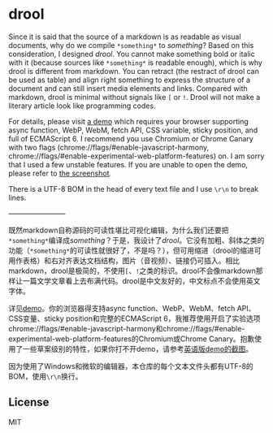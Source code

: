﻿# drool

Since it is said that the source of a markdown is as readable as visual documents, why do we compile `*something*` to *something*? Based on this consideration, I designed *drool*. You cannot make something bold or italic with it (because sources like `*something*` is readable enough), which is why drool is different from markdown. You can retract (the restract of drool can be used as table) and align right something to express the structure of a document and can still insert media elements and links. Compared with markdown, drool is minimal without signals like `[` or `!`. Drool will not make a literary article look like programming codes.

For details, please visit [a demo](https://dou4cc.github.io/drool/demo.html?./demo.en.drool) which requires your browser supporting async function, WebP, WebM, fetch API, CSS variable, sticky position, and full of ECMAScript 6. I recommend you use Chromium or Chrome Canary with two flags (chrome://flags/#enable-javascript-harmony, chrome://flags/#enable-experimental-web-platform-features) on. I am sorry that I used a few unstable features. If you are unable to open the demo, please refer to [the screenshot](https://dou4cc.github.io/drool/screenshot.en.png).

There is a UTF-8 BOM in the head of every text file and I use `\r\n` to break lines.

————————

既然markdown自称源码的可读性堪比可视化编辑，为什么我们还要把`*something*`编译成*something*？于是，我设计了*drool*。它没有加粗、斜体之类的功能（`*something*`的可读性就很好了，不是吗？），但可用缩进（drool的缩进可用作表格）和右对齐表达文档结构，图片（音视频）、链接仍可插入。相比markdown，drool是极简的，不使用`[`、`!`之类的标识。drool不会像markdown那样让一篇文学文章看上去布满代码。drool是中文友好的，中文标点不会使用英文字体。

详见[demo](https://dou4cc.github.io/drool/demo.html?./demo.han.drool)。你的浏览器得支持async function、WebP、WebM、fetch API、CSS变量、sticky position和完整的ECMAScript 6，我推荐使用开启了实验选项chrome://flags/#enable-javascript-harmony和chrome://flags/#enable-experimental-web-platform-features的Chromium或Chrome Canary。抱歉使用了一些草案级别的特性，如果你打不开demo，请参考[英语版demo的截图](https://dou4cc.github.io/drool/screenshot.en.png)。

因为使用了Windows和微软的编辑器，本仓库的每个文本文件头都有UTF-8的BOM，使用`\r\n`换行。

## License
MIT
